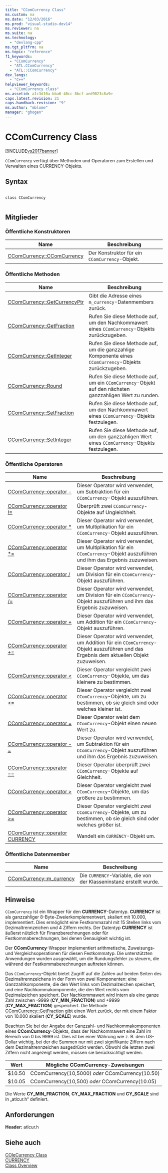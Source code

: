 ```yaml
---
title: "CComCurrency Class"
ms.custom: na
ms.date: "12/03/2016"
ms.prod: "visual-studio-dev14"
ms.reviewer: na
ms.suite: na
ms.technology: 
  - "devlang-cpp"
ms.tgt_pltfrm: na
ms.topic: "reference"
f1_keywords: 
  - "CComCurrency"
  - "ATL.CComCurrency"
  - "ATL::CComCurrency"
dev_langs: 
  - "C++"
helpviewer_keywords: 
  - "CComCurrency class"
ms.assetid: a1c3d10a-bba6-40cc-8bcf-aed9023c8a9e
caps.latest.revision: 21
caps.handback.revision: "9"
ms.author: "mblome"
manager: "ghogen"
---
```

# CComCurrency Class
[!INCLUDE[vs2017banner](../../assembler/inline/includes/vs2017banner.md)]

`CComCurrency` verfügt über Methoden und Operatoren zum Erstellen und Verwalten eines CURRENCY\-Objekts.  
  
## Syntax  
  
```  
  
class CComCurrency  
  
```  
  
## Mitglieder  
  
### Öffentliche Konstruktoren  
  
|Name|Beschreibung|  
|----------|------------------|  
|[CComCurrency::CComCurrency](../Topic/CComCurrency::CComCurrency.md)|Der Konstruktor für ein `CComCurrency`\-Objekt.|  
  
### Öffentliche Methoden  
  
|Name|Beschreibung|  
|----------|------------------|  
|[CComCurrency::GetCurrencyPtr](../Topic/CComCurrency::GetCurrencyPtr.md)|Gibt die Adresse eines `m_currency`\-Datenmembers zurück.|  
|[CComCurrency::GetFraction](../Topic/CComCurrency::GetFraction.md)|Rufen Sie diese Methode auf, um den Nachkommawert eines `CComCurrency`\-Objekts zurückzugeben.|  
|[CComCurrency::GetInteger](../Topic/CComCurrency::GetInteger.md)|Rufen Sie diese Methode auf, um die ganzzahlige Komponente eines `CComCurrency`\-Objekts zurückzugeben.|  
|[CComCurrency::Round](../Topic/CComCurrency::Round.md)|Rufen Sie diese Methode auf, um ein `CComCurrency`\-Objekt auf den nächsten ganzzahligen Wert zu runden.|  
|[CComCurrency::SetFraction](../Topic/CComCurrency::SetFraction.md)|Rufen Sie diese Methode auf, um den Nachkommawert eines `CComCurrency`\-Objekts festzulegen.|  
|[CComCurrency::SetInteger](../Topic/CComCurrency::SetInteger.md)|Rufen Sie diese Methode auf, um den ganzzahligen Wert eines `CComCurrency`\-Objekts festzulegen.|  
  
### Öffentliche Operatoren  
  
|Name|Beschreibung|  
|----------|------------------|  
|[CComCurrency::operator \-](../Topic/CComCurrency::operator%20-2.md)|Dieser Operator wird verwendet, um Subtraktion für ein `CComCurrency`\-Objekt auszuführen.|  
|[CComCurrency::operator \!\=](../Topic/CComCurrency::operator%20!=.md)|Überprüft zwei `CComCurrency`\-Objekte auf Ungleichheit.|  
|[CComCurrency::operator \*](../Topic/CComCurrency::operator%20*.md)|Dieser Operator wird verwendet, um Multiplikation für ein `CComCurrency`\-Objekt auszuführen.|  
|[CComCurrency::operator \*\=](../Topic/CComCurrency::operator%20*=.md)|Dieser Operator wird verwendet, um Multiplikation für ein `CComCurrency`\-Objekt auszuführen und ihm das Ergebnis zuzuweisen.|  
|[CComCurrency::operator \/](../Topic/CComCurrency::operator%20-1.md)|Dieser Operator wird verwendet, um Division für ein `CComCurrency`\-Objekt auszuführen.|  
|[CComCurrency::operator \/\=](../Topic/CComCurrency::operator%20-=2.md)|Dieser Operator wird verwendet, um Division für ein `CComCurrency`\-Objekt auszuführen und ihm das Ergebnis zuzuweisen.|  
|[CComCurrency::operator \+](../Topic/CComCurrency::operator%20+.md)|Dieser Operator wird verwendet, um Addition für ein `CComCurrency`\-Objekt auszuführen.|  
|[CComCurrency::operator \+\=](../Topic/CComCurrency::operator%20+=.md)|Dieser Operator wird verwendet, um Addition für ein `CComCurrency`\-Objekt auszuführen und das Ergebnis dem aktuellen Objekt zuzuweisen.|  
|[CComCurrency::operator \<](../Topic/CComCurrency::operator%20%3C.md)|Dieser Operator vergleicht zwei `CComCurrency`\-Objekte, um das kleinere zu bestimmen.|  
|[CComCurrency::operator \<\=](../Topic/CComCurrency::operator%20%3C=.md)|Dieser Operator vergleicht zwei `CComCurrency`\-Objekte, um zu bestimmen, ob sie gleich sind oder welches kleiner ist.|  
|[CComCurrency::operator \=](../Topic/CComCurrency::operator%20=.md)|Dieser Operator weist dem `CComCurrency`\-Objekt einen neuen Wert zu.|  
|[CComCurrency::operator \-\=](../Topic/CComCurrency::operator%20-=1.md)|Dieser Operator wird verwendet, um Subtraktion für ein `CComCurrency`\-Objekt auszuführen und ihm das Ergebnis zuzuweisen.|  
|[CComCurrency::operator \=\=](../Topic/CComCurrency::operator%20==.md)|Dieser Operator überprüft zwei `CComCurrency`\-Objekte auf Gleichheit.|  
|[CComCurrency::operator \>](../Topic/CComCurrency::operator%20%3E.md)|Dieser Operator vergleicht zwei `CComCurrency`\-Objekte, um das größere zu bestimmen.|  
|[CComCurrency::operator \>\=](../Topic/CComCurrency::operator%20%3E=.md)|Dieser Operator vergleicht zwei `CComCurrency`\-Objekte, um zu bestimmen, ob sie gleich sind oder welches größer ist.|  
|[CComCurrency::operator CURRENCY](../Topic/CComCurrency::operator%20CURRENCY.md)|Wandelt ein `CURRENCY`\-Objekt um.|  
  
### Öffentliche Datenmember  
  
|Name|Beschreibung|  
|----------|------------------|  
|[CComCurrency::m\_currency](../Topic/CComCurrency::m_currency.md)|Die `CURRENCY`\-Variable, die von der Klasseninstanz erstellt wurde.|  
  
## Hinweise  
 `CComCurrency` ist ein Wrapper für den **CURRENCY**\-Datentyp.  **CURRENCY** ist als ganzzahliger 8\-Byte\-Zweierkomplementwert, skaliert mit 10.000, implementiert.  Dies ermöglicht eine Festkommazahl mit 15 Stellen links vom Dezimaltrennzeichen und 4 Ziffern rechts.  Der Datentyp **CURRENCY** ist äußerst nützlich für Finanzberechnungen oder für Festkommaberechnungen, bei denen Genauigkeit wichtig ist.  
  
 Der **CComCurrency**\-Wrapper implementiert arithmetische, Zuweisungs\- und Vergleichsoperationen für diesen Festkommatyp.  Die unterstützten Anwendungen wurden ausgewählt, um die Rundungsfehler zu steuern, die während der Festkommaberechnungen auftreten können.  
  
 Das `CComCurrency`\-Objekt bietet Zugriff auf die Zahlen auf beiden Seiten des Dezimaltrennzeichens in der Form von zwei Komponenten: eine Ganzzahlkomponente, die den Wert links vom Dezimalzeichen speichert, und eine Nachkommakomponente, die den Wert rechts vom Dezimalzeichen speichert.  Der Nachkommawert wird intern als eine ganze Zahl zwischen \-9999 \(**CY\_MIN\_FRACTION**\) und \+9999 \(**CY\_MAX\_FRACTION**\) gespeichert.  Die Methode [CComCurrency::GetFraction](../Topic/CComCurrency::GetFraction.md) gibt einen Wert zurück, der mit einem Faktor von 10.000 skaliert \(**CY\_SCALE**\) wurde.  
  
 Beachten Sie bei der Angabe der Ganzzahl\- und Nachkommakomponenten eines **CComCurrency**\-Objekts, dass der Nachkommawert eine Zahl im Bereich von 0 bis 9999 ist.  Dies ist bei einer Währung wie z. B. dem US\-Dollar wichtig, bei der die Summen nur mit zwei signifikante Ziffern nach dem Dezimaltrennzeichen ausgedrückt werden.  Obwohl die letzten zwei Ziffern nicht angezeigt werden, müssen sie berücksichtigt werden.  
  
|Wert|Mögliche CComCurrency\-Zuweisungen|  
|----------|----------------------------------------|  
|$10.50|CComCurrency\(10,5000\) *oder* CComCurrency\(10.50\)|  
|$10.05|CComCurrency\(10,500\) *oder* CComCurrency\(10.05\)|  
  
 Die Werte **CY\_MIN\_FRACTION**, **CY\_MAX\_FRACTION** und **CY\_SCALE** sind in „atlcur.h“ definiert.  
  
## Anforderungen  
 **Header:** atlcur.h  
  
## Siehe auch  
 [COleCurrency Class](../../mfc/reference/colecurrency-class.md)   
 [CURRENCY](assetId:///5e81273c-7289-45c7-93c0-32c1553f708e)   
 [Class Overview](../../atl/atl-class-overview.md)